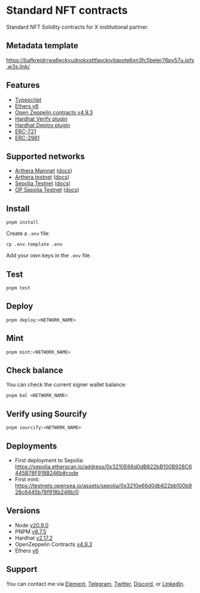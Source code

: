 # Standard NFT contracts

Standard NFT Solidity contracts for X institutional partner.

## Metadata template

https://bafkreidrrwa6eckvudnokxsttfayckjvilqpote6xn3fc5beler76py57u.ipfs.w3s.link/

## Features

-   [Typescript](https://www.typescriptlang.org/)
-   [Ethers v6](https://docs.ethers.org/v6/)
-   [Open Zeppelin contracts v4.9.3](https://github.com/OpenZeppelin/openzeppelin-contracts/tree/release-v4.9)
-   [Hardhat Verify plugin](https://hardhat.org/hardhat-runner/plugins/nomicfoundation-hardhat-verify)
-   [Hardhat Deploy plugin](https://github.com/wighawag/hardhat-deploy)
-   [ERC-721](https://eips.ethereum.org/EIPS/eip-721)
-   [ERC-2981](https://eips.ethereum.org/EIPS/eip-2981)

## Supported networks

-   [Arthera Mainnet](https://chainlist.org/chain/10242) ([docs](https://docs.arthera.net/build/networks#arthera-mainnet))
-   [Arthera testnet](https://chainlist.org/chain/10243) ([docs](https://docs.arthera.net/build/networks#arthera-testnet))
-   [Sepolia Testnet](https://chainlist.org/chain/11155111) ([docs](https://ethereum.org/nb/developers/docs/networks/#sepolia))
-   [OP Sepolia Testnet](https://chainlist.org/chain/11155420) ([docs](https://docs.optimism.io/chain/networks#op-sepolia))

## Install

```
pnpm install
```

Create a `.env` file:

```
cp .env.template .env
```

Add your own keys in the `.env` file.

## Test

```
pnpm test
```

## Deploy

```
pnpm deploy:<NETWORK_NAME>
```

## Mint

```
pnpm mint:<NETWORK_NAME>
```

## Check balance

You can check the current signer wallet balance:

```
pnpm bal <NETWORK_NAME>
```

## Verify using Sourcify

```
pnpm sourcify:<NETWORK_NAME>
```

## Deployments

- First deployment to Sepolia: https://sepolia.etherscan.io/address/0x3210E66d0dB822bB100B928C6445B78F918B246b#code
- First mint: https://testnets.opensea.io/assets/sepolia/0x3210e66d0db822bb100b928c6445b78f918b246b/0 

## Versions

-   Node [v20.9.0](https://nodejs.org/uk/blog/release/v20.9.0/)
-   PNPM [v8.7.5](https://pnpm.io/pnpm-vs-npm)
-   Hardhat [v2.17.2](https://github.com/NomicFoundation/hardhat/releases/tag/hardhat%402.17.2)
-   OpenZeppelin Contracts [v4.9.3](https://github.com/OpenZeppelin/openzeppelin-contracts/releases/tag/v4.9.3)
-   Ethers [v6](https://docs.ethers.org/v6/)

## Support

You can contact me via [Element](https://matrix.to/#/@julienbrg:matrix.org), [Telegram](https://t.me/julienbrg), [Twitter](https://twitter.com/julienbrg), [Discord](https://discordapp.com/users/julienbrg), or [LinkedIn](https://www.linkedin.com/in/julienberanger/).
